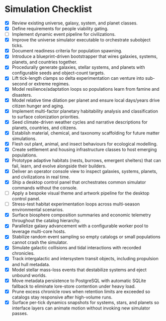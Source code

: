 # Simulation Checklist

- [x] Review existing universe, galaxy, system, and planet classes.
- [x] Define requirements for people viability gating.
- [ ] Implement dynamic event pipeline for civilizations.
- [x] Improve the universe simulator executable to orchestrate subobject ticks.
- [x] Document readiness criteria for population spawning.
- [x] Introduce a blueprint-driven bootstrapper that wires galaxies, systems, planets, and countries together.
- [x] Procedurally generate galaxies, stellar systems, and planets with configurable seeds and object-count targets.
- [x] Lift tick-length clamps so delta experimentation can venture into sub-second or extreme regimes.
- [x] Model resilience/adaptation loops so populations learn from famine and disasters.
- [x] Model relative time dilation per planet and ensure local days/years drive citizen hunger and aging.
- [x] Implement multi-factor planetary habitability analysis and classification to surface colonization priorities.
- [x] Seed climate-driven weather cycles and narrative descriptions for planets, countries, and citizens.
- [x] Establish material, chemical, and taxonomy scaffolding for future matter simulations.
- [x] Flesh out plant, animal, and insect behaviours for ecological modelling.
- [x] Create settlement and housing infrastructure classes to host emerging populations.
- [x] Prototype adaptive habitats (nests, burrows, emergent shelters) that can fail, learn, and evolve alongside their builders.
- [x] Deliver an operator console view to inspect galaxies, systems, planets, and civilizations in real time.
- [x] Ship a desktop control panel that orchestrates common simulator commands without the console.
- [ ] Apply a bespoke visual theme and artwork pipeline for the desktop control panel.
- [ ] Stress-test habitat experimentation loops across multi-season environmental scenarios.
- [x] Surface biosphere composition summaries and economic telemetry throughout the catalog hierarchy.
- [x] Parallelize galaxy advancement with a configurable worker pool to leverage multi-core hosts.
- [x] Stabilize random event sampling so empty catalogs or small populations cannot crash the simulator.
- [x] Simulate galactic collisions and tidal interactions with recorded chronicles.
- [x] Track intergalactic and intersystem transit objects, including propulsion and hull metadata.
- [x] Model stellar mass-loss events that destabilize systems and eject unbound worlds.
- [x] Move metadata persistence to PostgreSQL with automatic SQLite fallback to eliminate lore-store contention under heavy load.
- [x] Prune excess chronicle rows when retention limits are exceeded so catalogs stay responsive after high-volume runs.
- [x] Surface per-tick dynamics snapshots for systems, stars, and planets so interface layers can animate motion without
      invoking new simulator passes.

